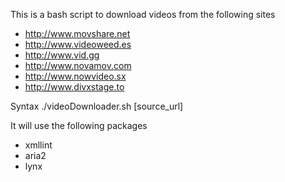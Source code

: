 This is a bash script to download videos from the following sites
- http://www.movshare.net
- http://www.videoweed.es
- http://www.vid.gg
- http://www.novamov.com
- http://www.nowvideo.sx
- http://www.divxstage.to

Syntax
./videoDownloader.sh [source_url]

It will use the following packages

- xmllint
- aria2
- lynx